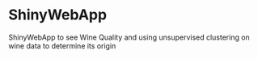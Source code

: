 # ShinyWebApp
ShinyWebApp to see Wine Quality and using unsupervised clustering on wine data to determine its origin
